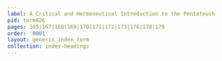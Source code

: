 ```yaml
---
label: A Critical and Hermeneutical Introduction to the Pentateuch
pid: term626
pages: 165|167|168|169|170|171|172|173|176|178|179
order: '0001'
layout: generic_index_term
collection: index-headings
---
```

